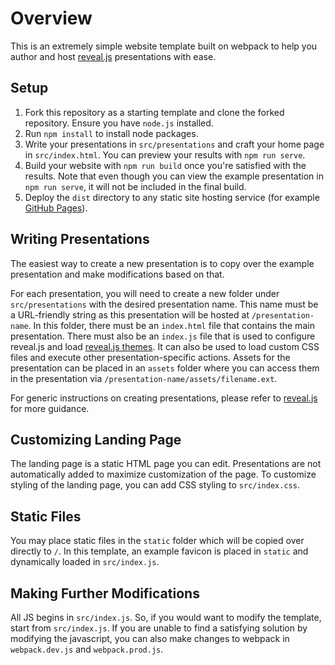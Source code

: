 # Overview

This is an extremely simple website template built on webpack to help you author and host [reveal.js](https://revealjs.com/) presentations with ease. 

## Setup

1. Fork this repository as a starting template and clone the forked repository. Ensure you have `node.js` installed. 
2. Run `npm install` to install node packages. 
3. Write your presentations in `src/presentations` and craft your home page in `src/index.html`. You can preview your results with `npm run serve`.
4. Build your website with `npm run build` once you're satisfied with the results. Note that even though you can view the example presentation in `npm run serve`, it will not be included in the final build. 
5. Deploy the `dist` directory to any static site hosting service (for example [GitHub Pages](https://pages.github.com/)).

## Writing Presentations

The easiest way to create a new presentation is to copy over the example presentation and make modifications based on that.

For each presentation, you will need to create a new folder under `src/presentations` with the desired presentation name. This name must be a URL-friendly string as this presentation will be hosted at `/presentation-name`. In this folder, there must be an `index.html` file that contains the main presentation. There must also be an `index.js` file that is used to configure reveal.js and load [reveal.js themes](https://revealjs.com/themes/). It can also be used to load custom CSS files and execute other presentation-specific actions. Assets for the presentation can be placed in an `assets` folder where you can access them in the presentation via `/presentation-name/assets/filename.ext`. 

For generic instructions on creating presentations, please refer to [reveal.js](https://revealjs.com/) for more guidance.

## Customizing Landing Page

The landing page is a static HTML page you can edit. Presentations are not automatically added to maximize customization of the page. To customize styling of the landing page, you can add CSS styling to `src/index.css`.

## Static Files

You may place static files in the `static` folder which will be copied over directly to `/`. In this template, an example favicon is placed in `static` and dynamically loaded in `src/index.js`. 

## Making Further Modifications

All JS begins in `src/index.js`. So, if you would want to modify the template, start from `src/index.js`. If you are unable to find a satisfying solution by modifying the javascript, you can also make changes to webpack in `webpack.dev.js` and `webpack.prod.js`. 
